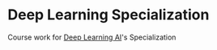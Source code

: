 # Deep Learning Specialization
Course work for [Deep Learning AI](https://www.deeplearning.ai/)'s Specialization
